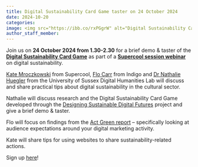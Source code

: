 ```yaml
---
title: Digital Sustainability Card Game taster on 24 October 2024
date: 2024-10-20
categories:
image: <img src="https://ibb.co/rxPGgrW" alt="Digital Sustainability Card Game" border="0">
author_staff_member:
---
```


Join us on **24 October 2024 from 1.30-2.30** for a brief demo & taster of the **[Digital Sustainability Card Game](https://drive.google.com/file/d/1VFoeZn7GrryuSp2gGgEWF4S6ALlhueNu/view)** as part of a **[Supercool session webinar](https://supercooldesign.co.uk/supercool-sessions)** on digital sustainability.

[Kate Mroczkowski](https://supercooldesign.co.uk/team/kate) from Supercool, [Flo Carr](https://www.indigo-ltd.com/about) from Indigo and [Dr Nathalie Huegler](https://www.linkedin.com/in/dr-nathalie-huegler-a24937142/) from the University of Sussex Digital Humanities Lab will discuss and share practical tips about digital sustainability in the cultural sector. 


Nathalie will discuss research and the Digital Sustainability Card Game developed through the [Designing Sustainable Digital Futures](https://sussexhumanitieslab.wordpress.com/2024/02/13/digital-sustainability-2024/) project and give a brief demo & taster.

Flo will focus on findings from the [Act Green report](https://www.indigo-ltd.com/resources/act-green-2024-report) – specifically looking at audience expectations around your digital marketing activity.

Kate will share tips for using websites to share sustainability-related actions.

Sign up [here](https://us06web.zoom.us/webinar/register/WN_Wg2LEncOSwuvnGtIYVfuTQ#/registration)!
